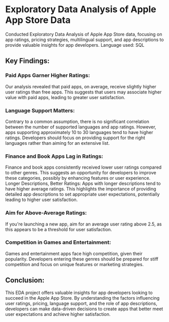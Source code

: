 # Exploratory Data Analysis of Apple App Store Data
Conducted Exploratory Data Analysis of Apple App Store data, focusing on app ratings, pricing strategies, multilingual support, and app descriptions to provide valuable insights for app developers. 
Language used: SQL

## Key Findings:

### Paid Apps Garner Higher Ratings:
Our analysis revealed that paid apps, on average, receive slightly higher user ratings than free apps. This suggests that users may associate higher value with paid apps, leading to greater user satisfaction.

### Language Support Matters: 
Contrary to a common assumption, there is no significant correlation between the number of supported languages and app ratings. However, apps supporting approximately 10 to 30 languages tend to have higher ratings. Developers should focus on providing support for the right languages rather than aiming for an extensive list.

### Finance and Book Apps Lag in Ratings: 
Finance and book apps consistently received lower user ratings compared to other genres. This suggests an opportunity for developers to improve these categories, possibly by enhancing features or user experience.
Longer Descriptions, Better Ratings: Apps with longer descriptions tend to have higher average ratings. This highlights the importance of providing detailed app descriptions to set appropriate user expectations, potentially leading to higher user satisfaction.

### Aim for Above-Average Ratings: 
If you're launching a new app, aim for an average user rating above 2.5, as this appears to be a threshold for user satisfaction.

### Competition in Games and Entertainment: 
Games and entertainment apps face high competition, given their popularity. Developers entering these genres should be prepared for stiff competition and focus on unique features or marketing strategies.

## Conclusion:

This EDA project offers valuable insights for app developers looking to succeed in the Apple App Store. By understanding the factors influencing user ratings, pricing, language support, and the role of app descriptions, developers can make data-driven decisions to create apps that better meet user expectations and achieve higher satisfaction. 
